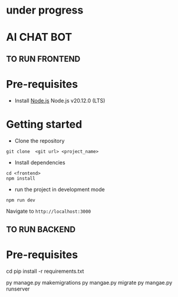 # under progress
# AI CHAT BOT 
##  TO RUN FRONTEND 
# Pre-requisites
- Install [Node.js](https://nodejs.org/en/) Node.js v20.12.0 (LTS)
 
 
# Getting started
- Clone the repository
```
git clone  <git url> <project_name>
```
- Install dependencies
```
cd <frontend>
npm install
```
- run the project in development mode
```
npm run dev
```
  Navigate to `http://localhost:3000`


##  TO RUN BACKEND
# Pre-requisites
cd <DJANGO>
pip install -r requirements.txt

py manage.py makemigrations 
py mangae.py migrate 
py mangae.py runserver


  
